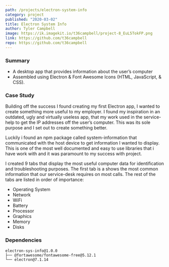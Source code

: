 ```yaml
---
path: /projects/electron-system-info
category: project
published: "2020-03-02"
title: Electron System Info
author: Tyler Campbell
image: https://ik.imagekit.io/t36campbell/project-8_EuL5TokFP.png
link: https://github.com/t36campbell
repo: https://github.com/t36campbell
---
```

### Summary

* A desktop app that provides information about the user’s computer
* Assembled using Electron & Font Awesome Icons (HTML, JavaScript, & CSS).

### Case Study
Building off the success I found creating my first Electron app, I wanted to create something more useful to my employer. I found my inspiration in an outdated, ugly and virtually useless app, that my work used in the service-help to get the IP addresses off the user’s computer.  This was its sole purpose and I set out to create something better.

Luckily i found an npm package called system-information that communicated with the host device to get information I wanted to display. This is one of the most well documented and easy to use libraries that i have work with and it was paramount to my success with project. 

I created 9 tabs that display the most useful computer data for identification and troubleshooting purposes. The first tab is a shows the most common information that our service-desk requires on most calls. The rest of the tabs are listed in order of importance:

* Operating System 
* Network
* WiFi
* Battery
* Processor
* Graphics
* Memory
* Disks

### Dependencies 
```
electron-sys-info@1.0.0
├── @fortawesome/fontawesome-free@5.12.1
└── electron@7.1.14
```
